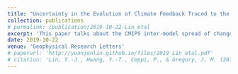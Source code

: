 ```yaml
---
title: "Uncertainty in the Evolution of Climate Feedback Traced to the Strength of the Atlantic Meridional Overturning Circulation"
collection: publications
# permalink: /publication/2019-10-22-Lin_etal
excerpt: 'This paper talks about the CMIP5 inter-model spread of changes in climate feedback. [[Download here]](http://yuanjenlin.github.io/files/2019_Lin_etal.pdf)'
date: 2019-10-22
venue: 'Geophysical Research Letters'
# paperurl: 'http://yuanjenlin.github.io/files/2019_Lin_etal.pdf'
# citation: 'Lin, Y.-J., Hwang, Y.-T., Ceppi, P., & Gregory, J. M. (2019). Uncertainty in the Evolution of Climate Feedback Traced to the Strength of the Atlantic Meridional Overturning Circulation. Geophysical Research Letters, 46, 12331– 12339. https://doi.org/10.1029/2019GL083084'
---
```

